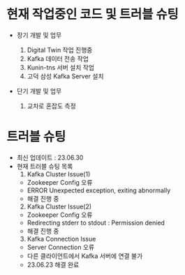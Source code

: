 # 현재 작업중인 코드 및 트러블 슈팅   

- 장기 개발 및 업무   
  1. Digital Twin 작업 진행중
  2. Kafka 데이터 전송 작업
  3. Kunin-tns 서버 설치 작업
  4. 고덕 삼성 Kafka Server 설치   

- 단기 개발 및 업무 
  1. 교차로 혼잡도 측정
     

# 트러블 슈팅
- 최신 업데이트 : 23.06.30
- 현재 트러블 슈팅 목록
  1. Kafka Cluster Issue(1)
  - Zookeeper Config 오류
  - ERROR Unexpected exception, exiting abnormally
  - 해결 진행 중 
  2. Kafka Cluster Issue(2)
  - Zookeeper Config 오류
  - Redirecting stderr to stdout : Permission denied 
  - 해결 진행 중 
  3. Kafka Connection Issue
  - Server Connection 오류
  - 다른 클라이언트에서 Kafka 서버에 연결 불가
  - 23.06.23 해결 완료
     

